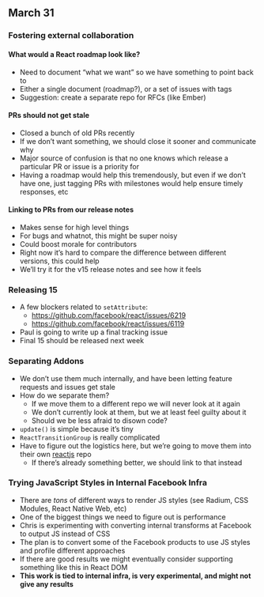 ## March 31

### Fostering external collaboration

#### What would a React roadmap look like?

* Need to document “what we want” so we have something to point back to
* Either a single document (roadmap?), or a set of issues with tags
* Suggestion: create a separate repo for RFCs (like Ember)

#### PRs should not get stale

* Closed a bunch of old PRs recently
* If we don’t want something, we should close it sooner and communicate why
* Major source of confusion is that no one knows which release a particular PR or issue is a priority for
* Having a roadmap would help this tremendously, but even if we don’t have one, just tagging PRs with milestones would help ensure timely responses, etc

#### Linking to PRs from our release notes

* Makes sense for high level things
* For bugs and whatnot, this might be super noisy
* Could boost morale for contributors
* Right now it’s hard to compare the difference between different versions, this could help
* We’ll try it for the v15 release notes and see how it feels

### Releasing 15

* A few blockers related to `setAttribute`:
  * https://github.com/facebook/react/issues/6219
  * https://github.com/facebook/react/issues/6119
* Paul is going to write up a final tracking issue
* Final 15 should be released next week

### Separating Addons

* We don’t use them much internally, and have been letting feature requests and issues get stale
* How do we separate them?
  * If we move them to a different repo we will never look at it again
  * We don’t currently look at them, but we at least feel guilty about it
  * Should we be less afraid to disown code?
* `update()` is simple because it’s tiny
* `ReactTransitionGroup` is really complicated
* Have to figure out the logistics here, but we’re going to move them into their own [reactjs](http://github.com/reactjs) repo
  * If there’s already something better, we should link to that instead

### Trying JavaScript Styles in Internal Facebook Infra

* There are *tons* of different ways to render JS styles (see Radium, CSS Modules, React Native Web, etc)
* One of the biggest things we need to figure out is performance
* Chris is experimenting with converting internal transforms at Facebook to output JS instead of CSS
* The plan is to convert some of the Facebook products to use JS styles and profile different approaches
* If there are good results we might eventually consider supporting something like this in React DOM
* **This work is tied to internal infra, is very experimental, and might not give any results**
